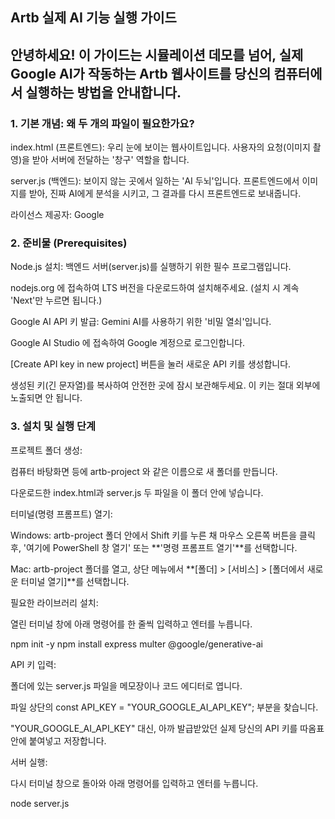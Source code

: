 ## Artb 실제 AI 기능 실행 가이드
안녕하세요! 이 가이드는 시뮬레이션 데모를 넘어, 실제 Google AI가 작동하는 Artb 웹사이트를 당신의 컴퓨터에서 실행하는 방법을 안내합니다.
---
### 1. 기본 개념: 왜 두 개의 파일이 필요한가요?
index.html (프론트엔드): 우리 눈에 보이는 웹사이트입니다. 사용자의 요청(이미지 촬영)을 받아 서버에 전달하는 '창구' 역할을 합니다.

server.js (백엔드): 보이지 않는 곳에서 일하는 'AI 두뇌'입니다. 프론트엔드에서 이미지를 받아, 진짜 AI에게 분석을 시키고, 그 결과를 다시 프론트엔드로 보내줍니다.


라이선스 제공자: Google
### 2. 준비물 (Prerequisites)
Node.js 설치: 백엔드 서버(server.js)를 실행하기 위한 필수 프로그램입니다.

nodejs.org 에 접속하여 LTS 버전을 다운로드하여 설치해주세요. (설치 시 계속 'Next'만 누르면 됩니다.)

Google AI API 키 발급: Gemini AI를 사용하기 위한 '비밀 열쇠'입니다.

Google AI Studio 에 접속하여 Google 계정으로 로그인합니다.

[Create API key in new project] 버튼을 눌러 새로운 API 키를 생성합니다.

생성된 키(긴 문자열)를 복사하여 안전한 곳에 잠시 보관해두세요. 이 키는 절대 외부에 노출되면 안 됩니다.

### 3. 설치 및 실행 단계
프로젝트 폴더 생성:

컴퓨터 바탕화면 등에 artb-project 와 같은 이름으로 새 폴더를 만듭니다.

다운로드한 index.html과 server.js 두 파일을 이 폴더 안에 넣습니다.

터미널(명령 프롬프트) 열기:

Windows: artb-project 폴더 안에서 Shift 키를 누른 채 마우스 오른쪽 버튼을 클릭 후, '여기에 PowerShell 창 열기' 또는 **'명령 프롬프트 열기'**를 선택합니다.

Mac: artb-project 폴더를 열고, 상단 메뉴에서 **[폴더] > [서비스] > [폴더에서 새로운 터미널 열기]**를 선택합니다.

필요한 라이브러리 설치:

열린 터미널 창에 아래 명령어를 한 줄씩 입력하고 엔터를 누릅니다.

npm init -y
npm install express multer @google/generative-ai

API 키 입력:

폴더에 있는 server.js 파일을 메모장이나 코드 에디터로 엽니다.

파일 상단의 const API_KEY = "YOUR_GOOGLE_AI_API_KEY"; 부분을 찾습니다.

"YOUR_GOOGLE_AI_API_KEY" 대신, 아까 발급받았던 실제 당신의 API 키를 따옴표 안에 붙여넣고 저장합니다.

서버 실행:

다시 터미널 창으로 돌아와 아래 명령어를 입력하고 엔터를 누릅니다.

node server.js
